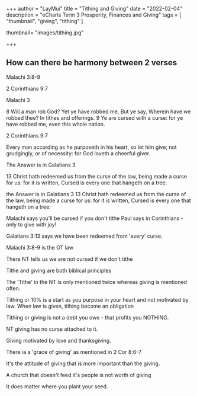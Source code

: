 +++
author = "LayMui"
title = "Tithing and Giving"
date = "2022-02-04"
description = "eCharis Term 3 Prosperity, Finances and Giving"
tags = [
   "thumbnail", "giving", "tithing"
]

thumbnail= "images/tithing.jpg"

+++

## How can there be harmony between 2 verses

Malachi 3:8-9

2 Corinthians 9:7

Malachi 3

8 Will a man rob God? Yet ye have robbed me. But ye say, Wherein have we robbed thee? In tithes and offerings.
9 Ye are cursed with a curse: for ye have robbed me, even this whole nation.

2 Corinthians 9:7

Every man according as he purposeth in his heart, so let him give; not grudgingly, or of necessity: for God loveth a cheerful giver.

The Answer is in Galatians 3

13 Christ hath redeemed us from the curse of the law, being made a curse for us: for it is written, Cursed is every one that hangeth on a tree:

the Answer is in Galatians 3
13 Christ hath redeemed us from the curse of the law, being made a curse for us: for it is written, Cursed is every one that hangeth on a tree:

Malachi says you'll be cursed if you don't tithe
Paul says in Corinthians - only to give with joy!

Galatians 3:13 says we have been redeemed from 'every' curse.

Malachi 3:8-9 is the OT law

There NT tells us we are not cursed if we don't tithe

Tithe and giving are both biblical principles

The 'Tithe' in the NT is only mentioned twice whereas giving is mentioned often.

Tithing or 10% is a start as you purpose in your heart and not motivated by law.
When law is given, tithing become an obligation

Tithing or giving is not a debt you owe - that profits you NOTHING.

NT giving has no curse attached to it.

Giving motivated by love and thanksgiving.

There ia a 'grace of giving' as mentioned in 2 Cor 8:6-7

It's the attitude of giving that is more important than the giving.

A church that doesn't feed it's people is not worth of giving

It does matter where you plant your seed.
